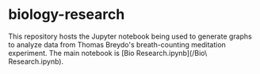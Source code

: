 # biology-research

This repository hosts the Jupyter notebook being used to generate graphs to analyze data from Thomas Breydo's breath-counting meditation experiment. The main notebook is [Bio Research.ipynb](/Bio\ Research.ipynb).
